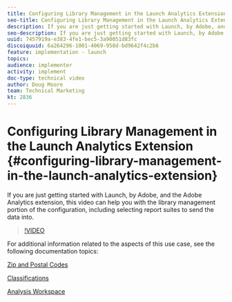 ```yaml
---
title: Configuring Library Management in the Launch Analytics Extension
seo-title: Configuring Library Management in the Launch Analytics Extension
description: If you are just getting started with Launch, by Adobe, and the Adobe Analytics extension, this video can help you with the library management portion of the configuration, including selecting report suites to send the data into.
seo-description: If you are just getting started with Launch, by Adobe, and the Adobe Analytics extension, this video can help you with the library management portion of the configuration, including selecting report suites to send the data into.
uuid: 7457919a-e383-4fe1-bec5-3a90051d83fc
discoiquuid: 6a264296-1001-4069-958d-bd9642f4c2b6
feature: implementation - launch
topics: 
audience: implementer
activity: implement
doc-type: technical video
author: Doug Moore
team: Technical Marketing
kt: 2836
---
```


# Configuring Library Management in the Launch Analytics Extension {#configuring-library-management-in-the-launch-analytics-extension}

If you are just getting started with Launch, by Adobe, and the Adobe Analytics extension, this video can help you with the library management portion of the configuration, including selecting report suites to send the data into.

>[!VIDEO](https://video.tv.adobe.com/v/27092/?quality=9)

For additional information related to the aspects of this use case, see the following documentation topics:

[Zip and Postal Codes](https://marketing.adobe.com/resources/help/en_US/reference/reports_zip.html)

[Classifications](https://marketing.adobe.com/resources/help/en_US/reference/classifications.html)

[Analysis Workspace](https://marketing.adobe.com/resources/help/en_US/analytics/analysis-workspace/analysis-workspace-features.html)
